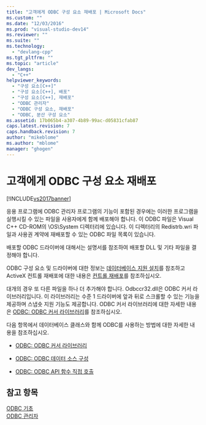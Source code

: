 ```yaml
---
title: "고객에게 ODBC 구성 요소 재배포 | Microsoft Docs"
ms.custom: ""
ms.date: "12/03/2016"
ms.prod: "visual-studio-dev14"
ms.reviewer: ""
ms.suite: ""
ms.technology: 
  - "devlang-cpp"
ms.tgt_pltfrm: ""
ms.topic: "article"
dev_langs: 
  - "C++"
helpviewer_keywords: 
  - "구성 요소[C++]"
  - "구성 요소[C++], 배포"
  - "구성 요소[C++], 재배포"
  - "ODBC 관리자"
  - "ODBC 구성 요소, 재배포"
  - "ODBC, 분산 구성 요소"
ms.assetid: 17b065b4-a307-4b89-99ac-d05831cfab87
caps.latest.revision: 7
caps.handback.revision: 7
author: "mikeblome"
ms.author: "mblome"
manager: "ghogen"
---
```

# 고객에게 ODBC 구성 요소 재배포
[!INCLUDE[vs2017banner](../../assembler/inline/includes/vs2017banner.md)]

응용 프로그램에 ODBC 관리자 프로그램의 기능이 포함된 경우에는 이러한 프로그램을 실행시킬 수 있는 파일을 사용자에게 함께 배포해야 합니다.  이 ODBC 파일은 Visual C\+\+ CD\-ROM의 \\OS\\System 디렉터리에 있습니다.  이 디렉터리의 Redistrb.wri 파일과 사용권 계약에 재배포할 수 있는 ODBC 파일 목록이 있습니다.  
  
 배포할 ODBC 드라이버에 대해서는 설명서를 참조하여  배포할 DLL 및 기타 파일을 결정해야 합니다.  
  
 ODBC 구성 요소 및 드라이버에 대한 정보는 [데이터베이스 지원 설치](../../data/installing-database-support-mfc-atl.md)를 참조하고 ActiveX 컨트롤 재배포에 대한 내용은 [컨트롤 재배포](../../data/ado-rdo/redistributing-controls.md)를 참조하십시오.  
  
 대개의 경우 또 다른 파일을 하나 더 추가해야 합니다.  Odbccr32.dll은 ODBC 커서 라이브러리입니다.  이 라이브러리는 수준 1 드라이버에 앞과 뒤로 스크롤할 수 있는 기능을 제공하며  스냅숏 지원 기능도 제공합니다.  ODBC 커서 라이브러리에 대한 자세한 내용은 [ODBC: ODBC 커서 라이브러리](../../data/odbc/odbc-the-odbc-cursor-library.md)를 참조하십시오.  
  
 다음 항목에서 데이터베이스 클래스와 함께 ODBC를 사용하는 방법에 대한 자세한 내용을 참조하십시오.  
  
-   [ODBC: ODBC 커서 라이브러리](../../data/odbc/odbc-the-odbc-cursor-library.md)  
  
-   [ODBC: ODBC 데이터 소스 구성](../../data/odbc/odbc-configuring-an-odbc-data-source.md)  
  
-   [ODBC: ODBC API 함수 직접 호출](../../data/odbc/odbc-calling-odbc-api-functions-directly.md)  
  
## 참고 항목  
 [ODBC 기초](../../data/odbc/odbc-basics.md)   
 [ODBC 관리자](../../data/odbc/odbc-administrator.md)